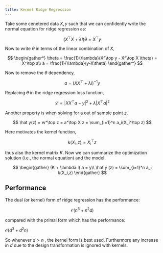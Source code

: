 ```yaml
---
title: Kernel Ridge Regression
---
```


Take some cenetered data $X, y$ such that we can confidently write the normal equation for ridge regression as:

$$
(X^\top X + \lambda I) \theta = X^\top y
$$

Now to write $\theta$ in terms of the linear combination of $X$,

$$
\begin{gather*}
\theta = \frac{1}{\lambda}(X^\top y - X^\top X \theta) = X^\top a\\
a = \frac{1}{\lambda}(y-X\theta)
\end{gather*}
$$

Now to remove the $\theta$ dependency,

$$
a = (XX^\top + \lambda I)^{-1}y
$$

Replacing $\theta$ in the ridge regression loss function,

$$
\mathcal L = |XX^\top a - y|^2 + \lambda |X^\top a|^2
$$

Another property is when solving for a out of sample point $z$,

$$
\hat y(z) = w^\top z = a^\top X z = \sum_{i=1}^n a_i(X_i^\top z)
$$

Here motivates the kernel function,

$$
k(X_i, z) = X_i^\top z
$$

thus also the kernel matrix $K$. Now we can summarize the optimization solution (i.e., the normal equation) and the model

$$
\begin{gather}
(K + \lambda I) a = y\\
\hat y (z) = \sum_{i=1}^n a_i k(X_i,z)
\end{gather}
$$

## Performance

The dual (or kernel) form of ridge regression has the performance:

$$
\mathcal O (n^3 + n^2 d)
$$

compared with the primal form which has the performance:

$\mathcal O(d^3 + d^2 n)$

So whenever $d > n$ , the kernel form is best used. Furthermore any increase in $d$ due to the design transformation is ignored with kernels.